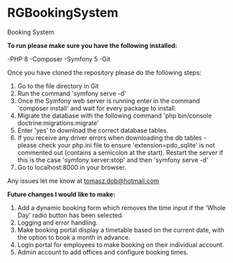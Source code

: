 # RGBookingSystem
Booking System

**To run please make sure you have the following installed:**

-PHP 8
-Composer
-Symfony 5
-Git

Once you have cloned the repository please do the following steps:

1. Go to the file directory in Git
2. Run the command 'symfony serve -d'
3. Once the Symfony web server is running enter in the command 'composer install' and wait for every package to install.
4. Migrate the database with the following command 'php bin/console doctrine:migrations:migrate' 
5. Enter 'yes' to download the correct database tables.
6. If you receive any driver errors when downloading the db tables - please check your php.ini file to ensure 'extension=pdo_sqlite' is not commented out (contains a semicolon at the start). Restart the server if this is the case 'symfony server:stop' and then 'symfony serve -d'
7. Go to localhost:8000 in your browser. 


Any issues let me know at tomasz.dob@hotmail.com

**Future changes I would like to make:**

1. Add a dynamic booking form which removes the time input if the 'Whole Day' radio button has been selected.
2. Logging and error handling.
3. Make booking portal display a timetable based on the current date, with the option to book a month in advance.
4. Login portal for employees to make booking on their individual account.
5. Admin account to add offices and configure booking times.
